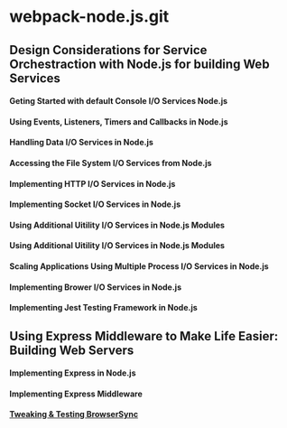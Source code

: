 # webpack-node.js.git

## Design Considerations for Service Orchestraction with Node.js for building Web Services

#### Geting Started with default Console I/O Services Node.js
#### Using Events, Listeners, Timers and Callbacks in Node.js
#### Handling Data I/O Services in Node.js
#### Accessing the File System I/O Services from Node.js
#### Implementing HTTP I/O Services in Node.js
#### Implementing Socket I/O Services in Node.js
#### Using Additional Uitility I/O Services in Node.js Modules
#### Using Additional Uitility I/O Services in Node.js Modules
#### Scaling Applications Using Multiple Process I/O Services in Node.js
#### Implementing Brower I/O Services in Node.js
#### Implementing Jest Testing Framework in Node.js

## Using Express Middleware to Make Life Easier: Building Web Servers
#### Implementing Express in Node.js
#### Implementing Express Middleware
#### [Tweaking & Testing BrowserSync](https://medium.com/oceanize-geeks/browsersync-for-faster-development-f27b09b9896e)